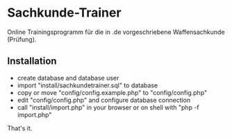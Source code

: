 Sachkunde-Trainer
=================

Online Trainingsprogramm für die in .de vorgeschriebene Waffensachkunde (Prüfung).

Installation
------------

* create database and database user
* import "install/sachkundetrainer.sql" to database
* copy or move "config/config.example.php" to "config/config.php"
* edit "config/config.php" and configure database connection
* call "install/import.php" in your browser or on shell with "php -f import.php"

That's it.
